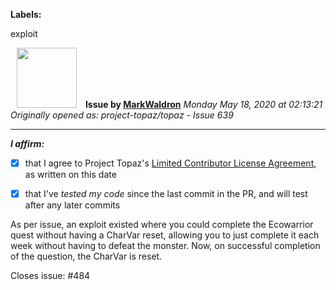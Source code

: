 **Labels:**

exploit



<a href="https://github.com/MarkWaldron"><img src="https://avatars2.githubusercontent.com/u/5213352?v=4" width="96" height="96" hspace="10"></img></a> **Issue by [MarkWaldron](https://github.com/MarkWaldron)**
_Monday May 18, 2020 at 02:13:21_
_Originally opened as: project-topaz/topaz - Issue 639_

----

<!-- place 'x' mark between square [] brackets to affirm: -->
**_I affirm:_**
- [x] that I agree to Project Topaz's [Limited Contributor License Agreement](http://project-topaz.com/blob/release/CONTRIBUTOR_AGREEMENT.md), as written on this date
- [x] that I've _tested my code_ since the last commit in the PR, and will test after any later commits

As per issue, an exploit existed where you could complete the Ecowarrior quest without having a CharVar reset, allowing you to just complete it each week without having to defeat the monster. Now, on successful completion of the question, the CharVar is reset. 

Closes issue: #484 

